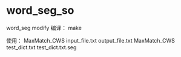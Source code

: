 # word_seg_so
word_seg modify
编译： 
    make 

使用： 
    MaxMatch_CWS input_file.txt output_file.txt 
    MaxMatch_CWS test_dict.txt test_dict.txt.seg 
